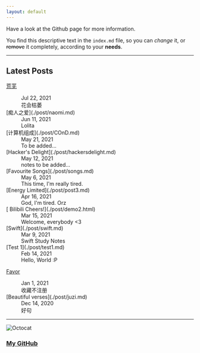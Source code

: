 ```yaml
---
layout: default
---
```


Have a look at the Github page for more information.

You find this descriptive text in the `index.md` file, so you can _change_ it, or ~~remove~~ it completely, according to your **needs**.

* * *
## Latest Posts

  [荒芜](./post/desolation.md)
  <dd>Jul 22, 2021</dd>
  <dd>花会枯萎</dd>
  [痴人之爱](./post/naomi.md)
  <dd>Jun 11, 2021</dd>
  <dd>Lolita</dd>
  [计算机组成](./post/COnD.md)
  <dd>May 21, 2021</dd>
  <dd>To be added...</dd>
  [Hacker's Delight](./post/hackersdelight.md)
  <dd>May 12, 2021</dd>
  <dd>notes to be added...</dd>
  [Favourite Songs](./post/songs.md)
  <dd>May 6, 2021</dd>
  <dd>This time, I'm really tired.</dd>
  [Energy Limited](./post/post3.md)
  <dd>Apr 16, 2021</dd>
  <dd>God, I'm tired. Orz</dd>
  [  Bilibili Cheers!](./post/demo2.html)
  <dd>Mar 15, 2021</dd>
  <dd>Welcome, everybody <3</dd>
  [Swift](./post/swift.md)
  <dd>Mar 9, 2021</dd>
  <dd>Swift Study Notes</dd>
  [Test 1](./post/test1.md)
  <dd>Feb 14, 2021</dd>
  <dd>Hello, World :P</dd>
  
  [Favor](./post/favourites.md)
  <dd>Jan 1, 2021</dd>
  <dd>收藏不注册</dd>
  [Beautiful verses](./post/juzi.md)
  <dd>Dec 14, 2020</dd>
  <dd>好句</dd>

* * *

![Octocat](https://github.githubassets.com/images/icons/emoji/octocat.png)
### [My GitHub](https://github.com/Sorrv)
